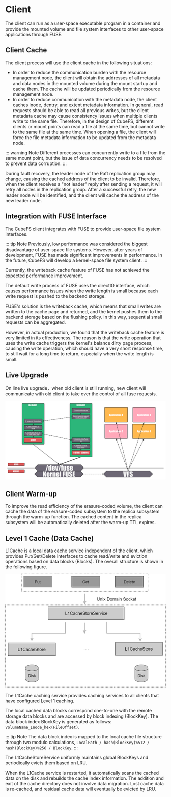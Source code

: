 # Client

The client can run as a user-space executable program in a container and provide the mounted volume and file system interfaces to other user-space applications through FUSE.

## Client Cache

The client process will use the client cache in the following situations:

- In order to reduce the communication burden with the resource management node, the client will obtain the addresses of all metadata and data nodes in the mounted volume during the mount startup and cache them. The cache will be updated periodically from the resource management node.
- In order to reduce communication with the metadata node, the client caches inode, dentry, and extent metadata information. In general, read requests should be able to read all previous writes, but the client metadata cache may cause consistency issues when multiple clients write to the same file. Therefore, in the design of CubeFS, different clients or mount points can read a file at the same time, but cannot write to the same file at the same time. When opening a file, the client will force the file metadata information to be updated from the metadata node.

::: warning Note
Different processes can concurrently write to a file from the same mount point, but the issue of data concurrency needs to be resolved to prevent data corruption.
:::

During fault recovery, the leader node of the Raft replication group may change, causing the cached address of the client to be invalid. Therefore, when the client receives a "not leader" reply after sending a request, it will retry all nodes in the replication group. After a successful retry, the new leader node will be identified, and the client will cache the address of the new leader node.

## Integration with FUSE Interface

The CubeFS client integrates with FUSE to provide user-space file system interfaces.

::: tip Note
Previously, low performance was considered the biggest disadvantage of user-space file systems. However, after years of development, FUSE has made significant improvements in performance. In the future, CubeFS will develop a kernel-space file system client.
:::

Currently, the writeback cache feature of FUSE has not achieved the expected performance improvement.

The default write process of FUSE uses the directIO interface, which causes performance issues when the write length is small because each write request is pushed to the backend storage.

FUSE's solution is the writeback cache, which means that small writes are written to the cache page and returned, and the kernel pushes them to the backend storage based on the flushing policy. In this way, sequential small requests can be aggregated.

However, in actual production, we found that the writeback cache feature is very limited in its effectiveness. The reason is that the write operation that uses the write cache triggers the kernel's balance dirty page process, causing the write operation, which should have a very short response time, to still wait for a long time to return, especially when the write length is small.

## Live Upgrade
On line live upgrade，when old client is still running, new client will communicate with old client to take over the control of all fuse requests.

![LiveUpgrade](./pic/client-live-upgrade.png)

## Client Warm-up

To improve the read efficiency of the erasure-coded volume, the client can cache the data of the erasure-coded subsystem to the replica subsystem through the warm-up function. The cached content in the replica subsystem will be automatically deleted after the warm-up TTL expires.

## Level 1 Cache (Data Cache)

L1Cache is a local data cache service independent of the client, which provides Put/Get/Delete interfaces to cache read/write and eviction operations based on data blocks (Blocks). The overall structure is shown in the following figure.

![block cache](./pic/block-cache.png)

The L1Cache caching service provides caching services to all clients that have configured Level 1 caching.

The local cached data blocks correspond one-to-one with the remote storage data blocks and are accessed by block indexing (BlockKey). The data block index BlockKey is generated as follows: `VolumeName_Inode_hex(FileOffset)`.

::: tip Note
The data block index is mapped to the local cache file structure through two modulo calculations, `LocalPath / hash(BlockKey)%512 / hash(BlockKey)%256 / BlockKey`.
:::

The L1CacheStoreService uniformly maintains global BlockKeys and periodically evicts them based on LRU.

When the L1Cache service is restarted, it automatically scans the cached data on the disk and rebuilds the cache index information. The addition and exit of the cache directory does not involve data migration. Lost cache data is re-cached, and residual cache data will eventually be evicted by LRU.